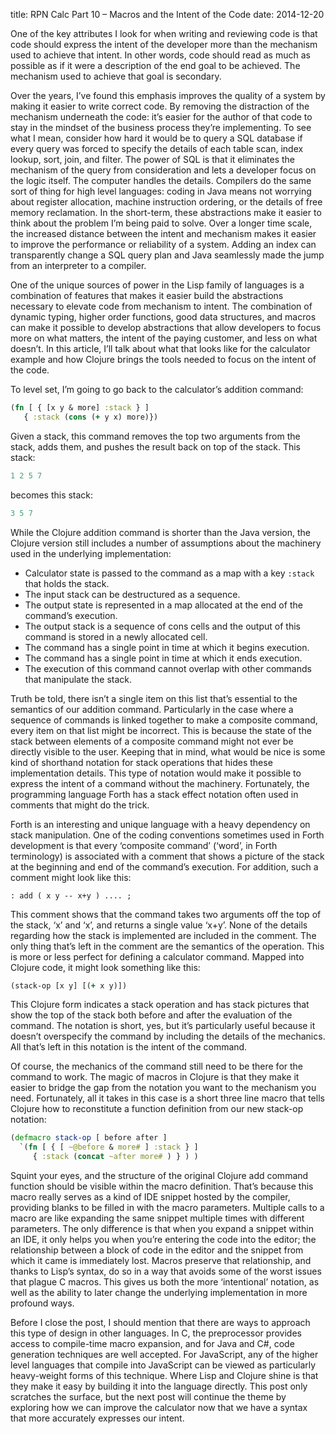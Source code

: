 title: RPN Calc Part 10 – Macros and the Intent of the Code
date: 2014-12-20

One of the key attributes I look for when writing and reviewing code
is that code should express the intent of the developer more than the
mechanism used to achieve that intent. In other words, code should
read as much as possible as if it were a description of the end goal
to be achieved. The mechanism used to achieve that goal is secondary.

Over the years, I’ve found this emphasis improves the quality of a
system by making it easier to write correct code. By removing the
distraction of the mechanism underneath the code: it’s easier for the
author of that code to stay in the mindset of the business process
they’re implementing. To see what I mean, consider how hard it would
be to query a SQL database if every query was forced to specify the
details of each table scan, index lookup, sort, join, and filter. The
power of SQL is that it eliminates the mechanism of the query from
consideration and lets a developer focus on the logic itself. The
computer handles the details. Compilers do the same sort of thing for
high level languages: coding in Java means not worrying about register
allocation, machine instruction ordering, or the details of free
memory reclamation. In the short-term, these abstractions make it
easier to think about the problem I’m being paid to solve. Over a
longer time scale, the increased distance between the intent and
mechanism makes it easier to improve the performance or reliability of
a system. Adding an index can transparently change a SQL query plan
and Java seamlessly made the jump from an interpreter to a compiler.

One of the unique sources of power in the Lisp family of languages is
a combination of features that makes it easier build the abstractions
necessary to elevate code from mechanism to intent. The combination of
dynamic typing, higher order functions, good data structures, and
macros can make it possible to develop abstractions that allow
developers to focus more on what matters, the intent of the paying
customer, and less on what doesn’t. In this article, I’ll talk about
what that looks like for the calculator example and how Clojure brings
the tools needed to focus on the intent of the code.


To level set, I’m going to go back to the calculator’s addition command:

```clojure
(fn [ { [x y & more] :stack } ]
   { :stack (cons (+ y x) more)})
```

Given a stack, this command removes the top two arguments from the
stack, adds them, and pushes the result back on top of the stack. This
stack:

```clojure
1 2 5 7
```

becomes this stack:

```clojure
3 5 7
```

While the Clojure addition command is shorter than the Java version,
the Clojure version still includes a number of assumptions about the
machinery used in the underlying implementation:

* Calculator state is passed to the command as a map with a key `:stack` that holds the stack.
* The input stack can be destructured as a sequence.
* The output state is represented in a map allocated at the end of the command’s execution.
* The output stack is a sequence of cons cells and the output of this command is stored in a newly allocated cell.
* The command has a single point in time at which it begins execution.
* The command has a single point in time at which it ends execution.
* The execution of this command cannot overlap with other commands that manipulate the stack.

Truth be told, there isn’t a single item on this list that’s essential
to the semantics of our addition command. Particularly in the case
where a sequence of commands is linked together to make a composite
command, every item on that list might be incorrect. This is because
the state of the stack between elements of a composite command might
not ever be directly visible to the user. Keeping that in mind, what
would be nice is some kind of shorthand notation for stack operations
that hides these implementation details. This type of notation would
make it possible to express the intent of a command without the
machinery. Fortunately, the programming language Forth has a stack
effect notation often used in comments that might do the trick.

Forth is an interesting and unique language with a heavy dependency on
stack manipulation. One of the coding conventions sometimes used in
Forth development is that every ‘composite command’ (‘word’, in Forth
terminology) is associated with a comment that shows a picture of the
stack at the beginning and end of the command’s execution. For
addition, such a comment might look like this:

```forth
: add ( x y -- x+y ) .... ;
```

This comment shows that the command takes two arguments off the top of
the stack, ‘x’ and ‘x’, and returns a single value ‘x+y’. None of the
details regarding how the stack is implemented are included in the
comment. The only thing that’s left in the comment are the semantics
of the operation. This is more or less perfect for defining a
calculator command. Mapped into Clojure code, it might look something
like this:

```clojure
(stack-op [x y] [(+ x y)])
```

This Clojure form indicates a stack operation and has stack pictures
that show the top of the stack both before and after the evaluation of
the command. The notation is short, yes, but it’s particularly useful
because it doesn’t overspecify the command by including the details of
the mechanics. All that’s left in this notation is the intent of the
command.

Of course, the mechanics of the command still need to be there for the
command to work. The magic of macros in Clojure is that they make it
easier to bridge the gap from the notation you want to the mechanism
you need. Fortunately, all it takes in this case is a short three line
macro that tells Clojure how to reconstitute a function definition
from our new stack-op notation:

```clojure
(defmacro stack-op [ before after ]
  `(fn [ { [ ~@before & more# ] :stack } ]
     { :stack (concat ~after more# ) } ) )
```

Squint your eyes, and the structure of the original Clojure add
command function should be visible within the macro definition. That’s
because this macro really serves as a kind of IDE snippet hosted by
the compiler, providing blanks to be filled in with the macro
parameters. Multiple calls to a macro are like expanding the same
snippet multiple times with different parameters. The only difference
is that when you expand a snippet within an IDE, it only helps you
when you’re entering the code into the editor; the relationship
between a block of code in the editor and the snippet from which it
came is immediately lost. Macros preserve that relationship, and
thanks to Lisp’s syntax, do so in a way that avoids some of the worst
issues that plague C macros. This gives us both the more ‘intentional’
notation, as well as the ability to later change the underlying
implementation in more profound ways.

Before I close the post, I should mention that there are ways to
approach this type of design in other languages. In C, the
preprocessor provides access to compile-time macro expansion, and for
Java and C#, code generation techniques are well accepted. For
JavaScript, any of the higher level languages that compile into
JavaScript can be viewed as particularly heavy-weight forms of this
technique. Where Lisp and Clojure shine is that they make it easy by
building it into the language directly. This post only scratches the
surface, but the next post will continue the theme by exploring how we
can improve the calculator now that we have a syntax that more
accurately expresses our intent.

